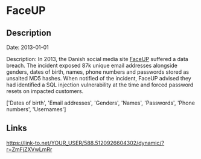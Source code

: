 # FaceUP

## Description

Date: 2013-01-01

Description:
In 2013, the Danish social media site <a href="https://faceup.dk/" target="_blank" rel="noopener">FaceUP</a> suffered a data breach. The incident exposed 87k unique email addresses alongside genders, dates of birth, names, phone numbers and passwords stored as unsalted MD5 hashes. When notified of the incident, FaceUP advised they had identified a SQL injection vulnerability at the time and forced password resets on impacted customers.


['Dates of birth', 'Email addresses', 'Genders', 'Names', 'Passwords', 'Phone numbers', 'Usernames']

## Links

https://link-to.net/YOUR_USER/588.5120926604302/dynamic/?r=ZmFjZXVwLmRr